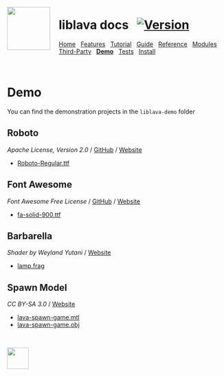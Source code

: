 <a href="https://git.io/liblava"><img align="left" src="https://github.com/liblava.png" width="100" style="margin:0px 20px 0px 0px"></a>

# liblava docs &nbsp; [![Version](https://img.shields.io/badge/Version-0.6.4-blue)](https://git.io/liblava)

[Home](README.md) &nbsp; [Features](Features.md) &nbsp; [Tutorial](Tutorial.md) &nbsp; [Guide](Guide.md) &nbsp; [Reference](Reference.md) &nbsp; [Modules](Modules.md) &nbsp; [Third-Party](Third-Party.md) &nbsp; **[Demo](Demo.md)** &nbsp; [Tests](Tests.md) &nbsp; [Install](Install.md)

<br />

# Demo

You can find the demonstration projects in the `liblava-demo` folder

## Roboto

*Apache License, Version 2.0* / [GitHub](https://github.com/google/fonts/tree/master/apache/roboto) / [Website](https://fonts.google.com/specimen/Roboto)

* [Roboto-Regular.ttf](../res/font/Roboto-Regular.ttf)

## Font Awesome

*Font Awesome Free License* / [GitHub](https://github.com/FortAwesome/Font-Awesome) / [Website](https://fontawesome.com)

* [fa-solid-900.ttf](../res/font/icon/fa-solid-900.ttf)

## Barbarella

*Shader by Weyland Yutani* / [Website](https://www.shadertoy.com/view/XdfGDr)

* [lamp.frag](../res/lamp/lamp.frag)

## Spawn Model

*CC BY-SA 3.0* / [Website](https://opengameart.org/content/lava-spawn)

* [lava-spawn-game.mtl](../res/spawn/lava-spawn-game.mtl)
* [lava-spawn-game.obj](../res/spawn/lava-spawn-game.obj)

<br />

<a href="https://git.io/liblava"><img src="https://github.com/liblava.png" width="50"></a>
